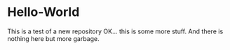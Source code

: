 # Hello-World
This is a test of a new repository
OK... this is some more stuff.
And there is nothing here but more garbage.
